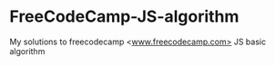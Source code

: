# FreeCodeCamp-JS-algorithm
My solutions to freecodecamp <www.freecodecamp.com> JS basic algorithm 
